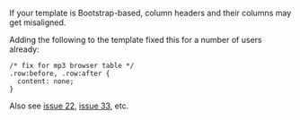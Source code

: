 If your template is Bootstrap-based, column headers and their columns may get misaligned.

Adding the following to the template fixed this for a number of users already:

```
/* fix for mp3 browser table */
.row:before, .row:after {
  content: none;
}
```

Also see [issue 22](https://code.google.com/p/mp3-browser/issues/detail?id=22), [issue 33](https://code.google.com/p/mp3-browser/issues/detail?id=33), etc.